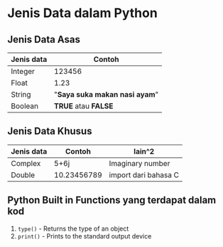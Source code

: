# Jenis Data dalam Python
## Jenis Data Asas
| Jenis data        | Contoh  |
| ------------------|---------|
|Integer|123456
|Float|1.23|
|String|"**Saya suka makan nasi ayam**"|
|Boolean|**TRUE** atau **FALSE**|

## Jenis Data Khusus
| Jenis data        | Contoh  |lain^2|
| ------------------|---------|---|
|Complex|5+6j|Imaginary number
|Double |10.23456789|import dari bahasa C|


## Python Built in Functions yang terdapat dalam kod
1. `type()` - Returns the type of an object
2. `print()` - 	Prints to the standard output device